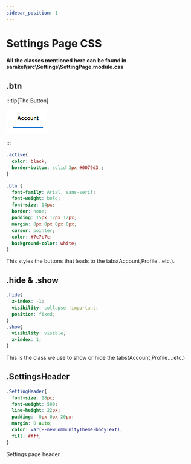 ```yaml
---
sidebar_position: 1
---
```


# Settings Page CSS
#### All the classes mentioned here can be found in sarakel\src\Settings\SettingPage.module.css

## .btn
:::tip[The Button]

![btn](./Screenshot%202024-04-16%20103318.png)

:::
```CSS
.active{
  color: black;
  border-bottom: solid 3px #0079d3 ;
}
```
```CSS
.btn {
  font-family: Arial, sans-serif;
  font-weight: bold;
  font-size: 14px;
  border: none;
  padding: 15px 12px 12px;
  margin: 0px 8px 0px 0px;
  cursor: pointer;
  color: #7c7c7c;
  background-color: white;
}
```
This styles the buttons that leads to the tabs(Account,Profile...etc.).

## .hide & .show

```CSS
.hide{
  z-index: -1; 
  visibility: collapse !important;
  position: fixed;
}
.show{
  visibility: visible;
  z-index: 1;
}
```
This is the class we use to show or hide the tabs(Account,Profile....etc.)

## .SettingsHeader

```CSS
.SettingHeader{
  font-size: 18px;
  font-weight: 500;
  line-height: 22px;
  padding:  0px 0px 20px;
  margin: 0 auto;
  color: var(--newCommunityTheme-bodyText);
  fill: #fff;
}
```
Settings page header